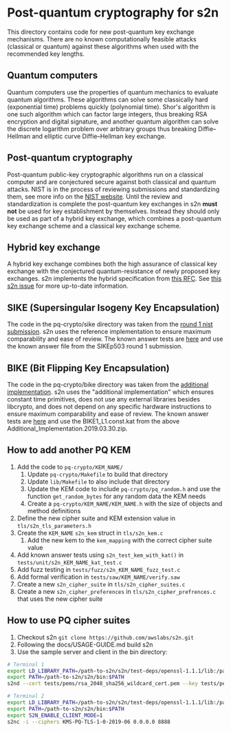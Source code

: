 # Post-quantum cryptography for s2n
This directory contains code for new post-quantum key exchange mechanisms. There are no known computationally feasible
attacks (classical or quantum) against these algorithms when used with the recommended key lengths.

## Quantum computers
Quantum computers use the properties of quantum mechanics to evaluate quantum algorithms. These algorithms can solve some
classically hard (exponential time) problems quickly (polynomial time). Shor's algorithm is one such algorithm which can
factor large integers, thus breaking RSA encryption and digital signature, and another quantum algorithm can solve the
discrete logarithm problem over arbitrary groups thus breaking Diffie–Hellman and elliptic curve Diffie–Hellman key
exchange.

## Post-quantum cryptography
Post-quantum public-key cryptographic algorithms run on a classical computer and are conjectured secure against both
classical and quantum attacks. NIST is in the process of reviewing submissions and standardizing them,
see more info on the [NIST website](https://csrc.nist.gov/Projects/Post-Quantum-Cryptography/Post-Quantum-Cryptography-Standardization).
Until the review and standardization is complete the post-quantum key exchanges in s2n **must not** be used for key
establishment by themselves. Instead they should only be used as part of a hybrid key exchange, which combines a
post-quantum key exchange scheme and a classical key exchange scheme.

## Hybrid key exchange
A hybrid key exchange combines both the high assurance of classical key exchange with the conjectured quantum-resistance
of newly proposed key exchanges. s2n implements the hybrid specification from [this RFC](https://tools.ietf.org/html/draft-campagna-tls-bike-sike-hybrid-01).
See [this s2n issue](https://github.com/awslabs/s2n/issues/904) for more up-to-date information.

## SIKE (Supersingular Isogeny Key Encapsulation)
The code in the pq-crypto/sike directory was taken from the [round 1 nist submission](https://csrc.nist.gov/CSRC/media/Projects/Post-Quantum-Cryptography/documents/round-1/submissions/SIKE.zip).
s2n uses the reference implementation to ensure maximum comparability and ease of review. The known answer tests are
[here](https://github.com/awslabs/s2n/blob/master/tests/unit/s2n_sike_p503_kat_test.c) and use the known answer file
from the SIKEp503 round 1 submission.

## BIKE (Bit Flipping Key Encapsulation)
The code in the pq-crypto/bike directory was taken from the [additional implementation](https://bikesuite.org/files/round2/add-impl/Additional_Implementation.2019.03.30.zip).
s2n uses the "additional implementation" which ensures constant time primitives, does not use any external libraries
besides libcrypto, and does not depend on any specific hardware instructions to ensure maximum comparability and ease of
review. The known answer tests are [here](https://github.com/awslabs/s2n/blob/master/tests/unit/s2n_bike1_l1_kat_test.c)
and use the BIKE1_L1.const.kat from the above Additional_Implementation.2019.03.30.zip.

## How to add another PQ KEM
1. Add the code to `pq-crypto/KEM_NAME/`
    1. Update `pq-crypto/Makefile` to build that directory
    1. Update `lib/Makefile` to also include that directory
    1. Update the KEM code to include `pq-crypto/pq_random.h` and use the function `get_random_bytes` for any random data the KEM needs
    1. Create a `pq-crypto/KEM_NAME/KEM_NAME.h` with the size of objects and method definitions
1. Define the new cipher suite and KEM extension value in `tls/s2n_tls_parameters.h`
1. Create the `KEM_NAME` `s2n_kem` struct in `tls/s2n_kem.c`
    1. Add the new kem to the `kem_mapping` with the correct cipher suite value
1. Add known answer tests using `s2n_test_kem_with_kat()` in `tests/unit/s2n_KEM_NAME_kat_test.c`
1. Add fuzz testing in `tests/fuzz/s2n_KEM_NAME_fuzz_test.c`
1. Add formal verification in `tests/saw/KEM_NAME/verify.saw`
1. Create a new `s2n_cipher_suite` in `tls/s2n_cipher_suites.c`
1. Create a new `s2n_cipher_preferences` in `tls/s2n_cipher_prefrences.c` that uses the new cipher suite

## How to use PQ cipher suites
1. Checkout s2n `git clone https://github.com/awslabs/s2n.git`
1. Following the docs/USAGE-GUIDE.md build s2n
1. Use the sample server and client in the bin directory:
```bash
# Terminal 1
export LD_LIBRARY_PATH=/path-to-s2n/s2n/test-deps/openssl-1.1.1/lib:/path-to-s2n/s2n/test-deps/openssl-1.1.1/lib:/path-to-s2n/s2n/lib:/path-to-s2n/s2n/bin
export PATH=/path-to-s2n/s2n/bin:$PATH
s2nd --cert tests/pems/rsa_2048_sha256_wildcard_cert.pem --key tests/pems/rsa_2048_sha256_wildcard_key.pem --negotiate --ciphers KMS-PQ-TLS-1-0-2019-06 0.0.0.0 8888

# Terminal 2
export LD_LIBRARY_PATH=/path-to-s2n/s2n/test-deps/openssl-1.1.1/lib:/path-to-s2n/s2n/test-deps/openssl-1.1.1/lib:/path-to-s2n/s2n/lib:/path-to-s2n/s2n/bin
export PATH=/path-to-s2n/s2n/bin:$PATH
export S2N_ENABLE_CLIENT_MODE=1
s2nc -i --ciphers KMS-PQ-TLS-1-0-2019-06 0.0.0.0 8888
```